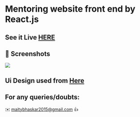 # Mentoring website front end by React.js



## See it Live [HERE](https://mentoring-web-front-end1132.netlify.app) 

## 📝 Screenshots
![](https://github.com/Bhaskar-maity/Mentoring-website-front-end/blob/main/Screenshot.png)

## Ui Design used from [Here](https://xd.adobe.com/view/a462f133-15d2-473d-4d25-a90bf0ce1388-d253/?fullscreen)
## For any queries/doubts:

:envelope: maitybhaskar2015@gmail.com :thumbsup:
